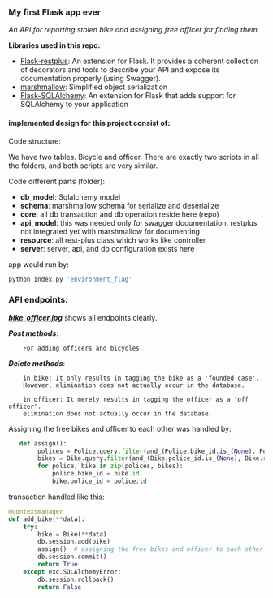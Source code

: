 ### My first Flask app ever

*An API for reporting stolen bike and assigning free officer for finding them*

**Libraries used in this repo:**
 * [Flask-restplus](https://flask-restplus.readthedocs.io/en/stable/): An extension for Flask. It provides a coherent collection of decorators and tools to describe your API and expose its documentation properly (using Swagger).
 * [marshmallow](https://marshmallow.readthedocs.io/en/stable/): Simplified object serialization
 * [Flask-SQLAlchemy](https://flask-sqlalchemy.palletsprojects.com/en/2.x/): An extension for Flask that adds support for SQLAlchemy to your application
 
 
 #### implemented design for this project consist of: 
 
Code structure:

We have two tables. Bicycle and officer.
There are exactly two scripts in all the folders, and both scripts are very similar.

Code different parts (folder):
* **db_model**: Sqlalchemy model
* **schema**: marshmallow schema for serialize and deserialize
* **core**: all db transaction and db operation reside here (repo) 
* **api_model**: this was needed only for swagger documentation. restplus not integrated yet with marshmallow for documenting
* **resource**: all rest-plus class which works like controller
* **server**: server, api, and db configuration exists here

app would run by:
```python
python index.py 'environment_flag'
```


### API endpoints:
***[bike_officer.jpg](blob:https://imgur.com/f954e3b4-e60e-40c3-ad10-5c175c01c11a)*** shows all endpoints clearly.

***Post methods***:

        For adding officers and bicycles

***Delete methods***: 

        in bike: It only results in tagging the bike as a 'founded case'.
        However, elimination does not actually occur in the database.

        in officer: It merely results in tagging the officer as a 'off officer'.
        elimination does not actually occur in the database.
      


Assigning the free bikes and officer to each other was handled by:
    
```python
   def assign():
        polices = Police.query.filter(and_(Police.bike_id.is_(None), Police.off.is_(False)))
        bikes = Bike.query.filter(and_(Bike.police_id.is_(None), Bike.resolved.is_(False)))
        for police, bike in zip(polices, bikes):
            police.bike_id = bike.id
            bike.police_id = police.id
```
 
transaction handled like this:
```python
@contextmanager
def add_bike(**data):
    try:
        bike = Bike(**data)
        db.session.add(bike)
        assign()  # assigning the free bikes and officer to each other
        db.session.commit()
        return True
    except exc.SQLAlchemyError:
        db.session.rollback()
        return False
```
 

 
